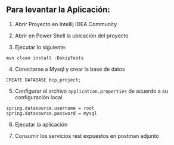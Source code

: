 ## Para levantar la Aplicación:

1. Abrir Proyecto en Intellij IDEA Community

2. Abrir en Power Shell la ubicación del proyecto

3. Ejecutar lo siguiente:
```
mvn clean install -DskipTests
```
4. Conectarse a Mysql y crear la base de datos
```
CREATE DATABASE bcp_project;
```
5. Configurar el archivo `application.properties` de acuerdo a su configuración local
```
spring.datasource.username = root
spring.datasource.password = mysql
```
6. Ejecutar la aplicación

7. Consumir los servicios rest expuestos en postman adjunto
